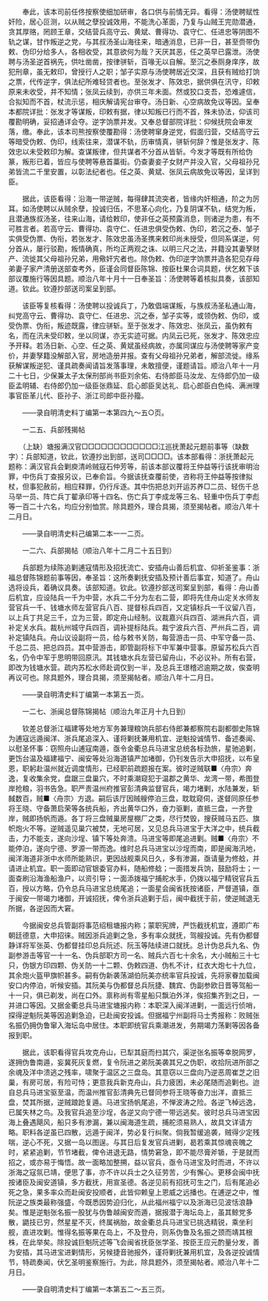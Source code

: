 <!-- { "loadSidebar": true } -->
　　奉此，该本司前任佟按察使细加研审，各口供与前情无异。看得：汤使聘赋性奸险，居心叵测，以从贼之孽投诚效用，不能洗心革面，乃复与山贼王完勋潜通，贪其厚赂，罔顾王章，交结营兵高守云、黄斌、曹得功、袁守仁、任进忠等阴图不轨之谋，甘作叛逆之党，与其叔汤圣山海往来，暗通消息，已非一日，甚至赍带伪敕、伪印分给多人，各相收受，其意欲何为哉？天厌其恶，任之英早已露泄。汤使聘与汤圣逆首祸先，供吐凿凿，按律骈斩，百喙无以自解。至沉之泰厕身庠序，故犯刑章，虽无敕印，曾授行人之职；邹子实原与汤使聘居近交深，且获有贼给打饷之票，代传逆字，俱法纪所难轻贷者也。至张发才、陈效忠，据供俱在汛守，印敕原来未收受，并不知情；张凤云续到，亦供三年未面。然或狡口支吾，恐难遽信，合拟知而不首，杖流示惩，相庆解请宪台审夺。汤日新、心空病故免议等因。呈奉本都院详批：张发才等谋叛，印敕有据，律以知叛已行而不首，殊未协法，仰该司覆勘明确，妥招通详会夺。逆字饷票并发。又奉总督部院详批：仰候抚院会审发落，缴。奉此，该本司熊按察使覆勘得：汤使聘窜身逆党，假面归营，交结高守云等暗受伪敕、伪印，线索往来，潜谋不轨，历审情真，骈斩何辞？惟是张发才、陈效忠以未受敕印为解。查谋叛律，但共谋者不分首从皆斩。今发才等既有所给伪篆，叛形已着，皆应与使聘等悬首藁街。仍查妻妾子女财产并没入官，父母祖孙兄弟皆流二千里安置，以彰法纪者也。任之英、黄斌、张凤云病故免议等因，呈详到臣。

　　据此，该臣看得：沿海一带逆贼，每得肆其流突者，皆缘内奸相通，阶之为厉耳。如汤使聘以从贼余孽，投诚归伍，不思革心向化，乃复阴谋不轨，结党为叛，且潜通族叔汤圣，往来山海，请给敕印，使非任之英预露消息，则诸逆为患，有不可胜言者。若高守云、曹得功、袁守仁、任进忠俱受伪敕、伪印，若沉之泰、邹子实俱受伪票、伪衔，若张发才、陈效忠虽汤圣携来敕印尚未授受，但同系谋逆，何分首从，屡行驳勘，叛情确真，所均正两观之诛、以明三尺之法，并籍没其妻孥财产、流徙其父母祖孙兄弟，用儆奸宄者也。除伪敕、伪印逆字饷票并造各犯见存母弟妻子家产清册送部查考外，臣谨会同督臣陈锦、按臣杜果合词具题，伏乞敕下该部议覆施行等因具题。顺治八年十月十一日奉圣旨：汤使聘等着核拟具奏，该部知道。钦此。钦遵抄部送司案呈到部。

　　该臣等复核看得：汤使聘以投诚兵丁，乃敢倡端谋叛，与族叔汤圣私通山海，纠党高守云、曹得功、袁守仁、任进忠、沉之泰，邹子实等，或领伪敕、伪印，或受伪票、伪衔，叛迹既露，律应骈斩。至于张发才、陈效忠、张凤云，虽伪敕有名，而在汛未受印敕，坐以同谋，亦无实迹可据。内凤云已死，张发才、陈效忠应予开释。若汤日新、心空、任之英、黄斌虽经病故，亦属同谋应与汤使聘等家产变价，并妻孥籍没解部入官，房地造册并报。查有父母祖孙兄弟者，解部流徙。缘系获解谋叛逆犯、谨具疏奏闻请旨发落事理，未敢擅便，谨题请旨。顺治八年十一月二十七日，少保兼太子太保刑部尚书臣刘余佑、右侍郎臣马汝龙、左侍郎仍加一级臣孟明辅、右侍郎仍加一级臣张鼎延、启心郎臣吴达礼、启心郎臣白色纯、满洲理事官臣革儿代、臣孙子、浙江司郎中臣孙籀。

　　——录自明清史料丁编第一本第四九～五○页。

　　一二五、兵部残揭帖

　　（上缺）塘报满汉官□□□□□□□□□□□□江巡抚萧起元题前事等（缺数字）：兵部知道，钦此，钦遵抄出到部，送司□□□□。该本部看得：浙抚萧起元题称：满汉官兵会剿庾清岭贼寇石仲芳等，前该本部议覆将王仲益等行该抚审明治罪，中伤兵丁查报另议，已奉俞旨。今据该抚查覆前使，咨称将王仲益等按律拟杖，但事犯赦前，相应释罪，仍行斥逐。其中伤把总刘开运苏养□二员、轻伤千总马举一员、阵亡兵丁翟承印等十四名、伤亡兵丁李成龙等三名、轻重中伤兵丁李彪等一百二十六名，均应分别恤赏。除具题外，理合具揭，须至揭帖者。顺治八年十二月日。

　　——录自明清史料己编第二本一一二页。

　　一二六、兵部揭帖（顺治八年十二月二十五日到）

　　兵部题为续陈追剿逋寇情形及招抚流亡、安插舟山善后机宜、仰祈圣鉴事：浙福总督陈锦题前事等因，奉圣旨：这所奏剿抚安插及预计善后事宜，知道了。舟山选将设兵，着确议具奏。该部知道。钦此。钦遵抄部送司案呈到部，看得：舟山善后机宜，应设陆兵一千为中营，水兵二千分为左右二营，即将先住舟山定关水师友营官兵一千、钱塘水师左营官兵八百、提督标兵四百，又定镇标兵一千议留八百，以上兵丁共足三千，立为三营，即定舟山经制。议裁嘉兴兵四百、湖洲兵六百，调补定关水兵。裁杭州城守兵四百，调补提标陆兵。裁宁波兵六百、严州兵二百，调补定镇陆兵。舟山议设副将一员，给与敕书关防，每营游击一员、中军守备一员、千总二员、把总四员。其中营游击，即管副将标下中军兼中营事。原留苏松兵六百名，仍令中军于思明带回原汛。其钱塘水兵左营已留舟山，不必议补。所有右营，即改为钱塘水营。疏内苏松水师赴调仅到一半，及总兵王璟稽迟逾期之故，俟查明再议可也。除具题外，理合具揭，须至揭帖者。顺治八年十二月日。

　　——录自明清史料丁编第一本第五一页。

　　一二七、浙闽总督陈锦揭帖（顺治九年正月十九日到）

　　钦差总督浙江福建等处地方军务兼理粮饷兵部右侍郎兼都察院右副都御史陈锦为逋寇远遁闽洋、浙兵尾追深入、谨将剿抚兼用机宜、逆魁投诚情节、备述奏闻、以慰圣怀事：窃照舟山逋寇南遁，亟令金衢总兵马进宝总统各标劲旅，星驰追剿，更饬台温及福建福宁、闽安等处沿海道镇严加堵御，仍刊发告示大申招抚，以布皇恩，职躬赴温州就近调度情形，已经职前疏题报在案。彼时逆贼联■〈舟宗〉奔逸，复收集余党，盘踞三盘巢穴，不时乘潮窥犯于温郡之黄华、龙湾一带，希图登岸抢粮，羽书告急。职严责温州府推官彭清典监督官兵，竭力堵剿，水陆兼发，斩馘数百，贼■〈舟宗〉方退。嗣后该厅因贼艘停泊三盘，耽耽窥伺，遂督同原任参将王晓、守备萧启荣等各统兵船，齐出黄华口外，奋力驱剿，直抵三盘，一齐登岸，贼即扬帆而遁。各丁将三盘贼巢房屋棚厂之类，尽行焚毁，搜获贼马五匹、旗帜炮火不等。逆贼遥见巢穴被焚，无地可居，又见总兵马进宝于大洋之中，统兵截击，力不能支，遂向沙埕、镇下等处奔溃。马进宝等即尾追进剿。贼■〈舟宗〉不能停泊，遂向宁德、罗源一带而逸。维时总兵马进宝以沙埕而南，即是闽海汛地，闽洋海道非浙中水师所能熟识，更因战舰乘风日久，多有渗漏，亟请量为修艌，并请进止机宜。职一面即动官银委官办料，随船修艌；一面措发兵饷，鼓励将士；一面查刷沿海渔船渔户，以资引导；一面添拨福宁捕舵水手，仍拨以福宁精锐官兵五百，授以方略，仍令总兵马进宝总统尾追；一面星会闽省抚按诸臣，严督道镇，亟于闽安一带竭力堵御，开诚招抚，俾令浙兵追剿于后，闽中截抚于前，使逆贼退无所据，各逆因而大窘。

　　今据闽安总兵管副将事范绍租塘报内称；蒙职宪牌，严饬截抚机宜，遵即广布朝廷德意，大申招徕。贼因浙兵追剿之急，多有率众就抚，驾艘投诚。先有伪都督静详将军张英、伪都督挂印总兵阮述、阮玉等陆续进口就抚。总计伪总兵九名、伪副参游击等官一十一名、伪兵部职方司一名、贼兵六百七十余名，大小贼船三十七只，伪银方印四颗、伪关防一十二颗、伪敕四道、伪札不计，红衣大炮七十九位，其余炮火盔甲旗帜甚多。嗣有伪新袭荡湖伯阮美亦统率官兵投诚，先将家眷加载闽安口内停泊，听候安插。其阮美与伪都督总兵阮捷、魏宾、伪副参欧日晋等驾船一十一只，俱已剃发，尚在口外。禀称尚有零星船只飘泊外洋，俟招集齐到之日，一并进口等因。又据金衢总兵马进宝塘报内称：本职深入闽洋进剿，一面远行侦哨，探得逆魁阮美等因追剿急迫，已赴闽安投诚。但据福宁州副将马士秀报称：败贼张名振仍拥伪鲁窜入海坛岛中居住。本职即统官兵乘潮进发，务期竭力荡剿等因各备报到职。

　　据此，该职看得官兵攻克舟山，已犁其庭而扫其穴，渠逆张名振等幸脱网罗，遂拥伪鲁南遁，妄冀死灰复燃，复令阮进之弟阮美袭其兄之伪职，收拾阮进所部之余魂及洋中溃逃之残率，啸聚于温区之三盘岛。其意窃以三盘向乃逆恶周崔芝之旧巢，有房可居，有险可恃；更意我兵新克舟山，兵力疲困，未必尾随而追剿也。迨自总兵马进宝驱至温，而温州推官彭清典先已督同参将王晓等奋力出洋，直抵三盘，焚其所据，逆贼踉跄复遁。马进宝扬帆尾追，不惮波涛之险。各逆飞棹远逸，已属失林之鸟。及我官兵追至沙埕，各逆又向宁德一带远逃矣。彼时总兵马进宝因海上叠遇飓风，船只多有渗漏，兼以闽海道生疏，捕舵须易熟人，故具文详请方略。职料各逆虽已四散，远遁于闽洋，势必复行纠聚。倘我暂缓追袭，贼得少定残喘，逆心不死，又据一岛以图逞。与其日后复发官兵进剿，曷若乘其惊魂丧魄之时，紧紧追剿，节节堵截，俾令进退无路，情势窘急，即不能尽膏斧锧，于是就而招之，或亦易于悔悟。故一面略加整搠，益以官兵，亟令马进宝及时而进，不许以浙海之寇氛已靖，便思了事，亦不许以兵士之久征劳苦，少有懈心。更移会闽中抚按诸臣及闽安道镇，多方截抚，用宣圣德。各逆见前有招抚可生之门，后有尾追必死之急，果多率众而赴闽安投顺者，此皆仰赖皇上恩威之远播也。在逋逆之中，惟阮逆之族类最称强盛，今既悉因势迫归化，从此福州福宁以及浙海已见波恬浪静矣。惟是逆魁张名振一股犹与伪鲁越闽安而遁，据报潜于海坛岛上，虽其鲸党多散，鼯技已穷，然星星不灭，终属祸胎，故金衢总兵马进宝已挑选精锐，乘坐利舰，直进攻剿。惟得名振等果在岛上，不及登舟，则系伪鲁及名振之颈而靖其根株，在此举矣。除投诚巨魁阮述等飞会闽省抚臣张学圣、按臣王应元酌量分发，善为安插，其马进宝进剿情形，另候捷音驰报外，谨将剿抚兼用机宜，及各逆投诚情节，特疏奏闻，伏乞圣明鉴察施行。为此，除具题外，须至揭帖者。顺治八年十二月日。

　　——录自明清史料丁编第一本第五二～五三页。

